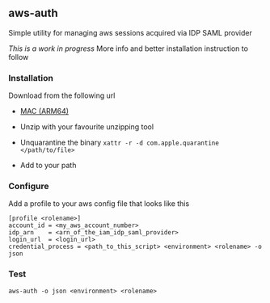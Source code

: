 ## aws-auth
Simple utility for managing aws sessions acquired via IDP SAML provider

*This is a work in progress*
More info and better installation instruction to follow

### Installation ###
Download from the following url
 * [MAC (ARM64)](https://github.com/jimmydavies/aws-auth/actions/runs/13074711744/artifacts/2517230919)

 * Unzip with your favourite unzipping tool
 * Unquarantine the binary `xattr -r -d com.apple.quarantine </path/to/file>`
 * Add to your path

### Configure ###
Add a profile to your aws config file that looks like this
```
[profile <rolename>]
account_id = <my_aws_account_number>
idp_arn    = <arn_of_the_iam_idp_saml_provider>
login_url  = <login_url>
credential_process = <path_to_this_script> <environment> <rolename> -o json
```

### Test ###
`aws-auth -o json <environment> <rolename>`



